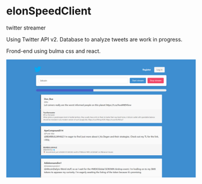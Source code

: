 # elonSpeedClient
twitter streamer


Using Twitter API v2. 
Database to analyze tweets are work in progress. 

Frond-end using bulma css and react. 


<p align="center">
  <img src="https://github.com/KernelTestPilot/elonSpeedClient/blob/main/view.png?raw=true" width="600" title="hover text">
</p>
